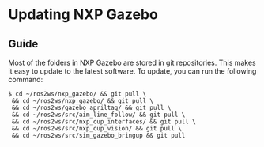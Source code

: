 # Updating NXP Gazebo

## Guide

Most of the folders in NXP Gazebo are stored in git repositories. This makes it easy to update to the latest software. To update, you can run the following command:

```text
$ cd ~/ros2ws/nxp_gazebo/ && git pull \
 && cd ~/ros2ws/nxp_gazebo/ && git pull \
 && cd ~/ros2ws/gazebo_apriltag/ && git pull \
 && cd ~/ros2ws/src/aim_line_follow/ && git pull \
 && cd ~/ros2ws/src/nxp_cup_interfaces/ && git pull \
 && cd ~/ros2ws/src/nxp_cup_vision/ && git pull \
 && cd ~/ros2ws/src/sim_gazebo_bringup && git pull
```






